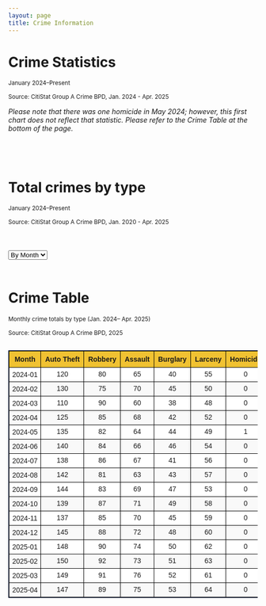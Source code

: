 ```yaml
---
layout: page
title: Crime Information
---
```


# Crime Statistics 

<small>January 2024–Present</small>

<small>Source: CitiStat Group A Crime BPD, Jan. 2024 - Apr. 2025</small>

*Please note that there was one homicide in May 2024; however, this first chart does not reflect that statistic. Please refer to the Crime Table at the bottom of the page.*

<div style="max-width: 600px; margin: auto; padding-bottom: 40px;">
  <canvas id="donutChart" width="500" height="500"></canvas>
</div>

<script src="https://cdn.jsdelivr.net/npm/chart.js"></script>
<script src="https://cdn.jsdelivr.net/npm/chartjs-plugin-datalabels@2"></script>

<script>
  const ctx = document.getElementById('donutChart').getContext('2d');

  new Chart(ctx, {
    type: 'doughnut',
    data: {
      labels: [
        'Property Larceny/Theft',
        'Robbery',
        'Aggravated Assault',
        'Auto Theft',
        'Rape'
      ],
      datasets: [{
        data: [612, 415, 340, 253, 29],
        backgroundColor: [
          '#6a0dad',
          '#ff6384',
          '#36a2eb',
          '#4bc0c0',
          '#ff9f40'
        ],
        borderColor: '#ffffff',
        borderWidth: 2
      }]
    },
    options: {
  layout: {
    padding: {
      top: 30,
      bottom: 80  // increased from 50 to 80 for more space below chart
    }
  },
  plugins: {
    legend: {
      position: 'bottom',
      align: 'center',
      labels: {
        boxWidth: 18,
        padding: 50,  // increased padding between legend items and chart
        font: {
          size: 13
        }
      }
    },
    datalabels: {
      formatter: (value) => value,
      color: '#000',
      anchor: 'end',
      align: 'end',
      offset: 10,
      font: {
        weight: 'bold',
        size: 14
      }
    }
  },
  cutout: '55%'
},
    plugins: [ChartDataLabels]
  });
</script>

# Total crimes by type

<small>January 2024–Present</small>

<small>Source: CitiStat Group A Crime BPD, Jan. 2020 - Apr. 2025</small>

<!-- Scrollable container with wide chart -->
<div style="max-width: 1200px; overflow-x: auto; margin: 50px auto;">
  <select id="timeScale" style="margin-bottom: 10px;">
    <option value="daily">By Day</option>
    <option value="monthly" selected>By Month</option>
    <option value="yearly">By Year</option>
  </select>
  <canvas id="typeBarChart" width="1800" height="600"></canvas>
</div>

<!-- Chart.js + Data Labels Plugin -->
<script src="https://cdn.jsdelivr.net/npm/chart.js"></script>
<script src="https://cdn.jsdelivr.net/npm/chartjs-plugin-datalabels@2"></script>

<script>
  const crimeData = {
    daily: {
      labels: ['2024-05-01', '2024-05-02', '2024-05-03', '2024-05-04', '2024-05-05'],
      datasets: {
        'Auto Theft': [12, 15, 9, 8, 10],
        'Robbery': [7, 8, 6, 9, 5],
        'Assault': [5, 10, 4, 6, 7],
        'Burglary': [3, 5, 2, 4, 3],
        'Larceny': [6, 4, 7, 5, 6]
      }
    },
    monthly: {
      labels: [
        '2024-01', '2024-02', '2024-03', '2024-04', '2024-05', 
        '2024-06', '2024-07', '2024-08', '2024-09', '2024-10',
        '2024-11', '2024-12', '2025-01', '2025-02', '2025-03', '2025-04'
      ],
      datasets: {
        'Auto Theft': [120, 130, 110, 125, 135, 140, 138, 142, 144, 139, 137, 145, 148, 150, 149, 147],
        'Robbery': [80, 75, 90, 85, 82, 84, 86, 81, 83, 87, 85, 88, 90, 92, 91, 89],
        'Assault': [65, 70, 60, 68, 64, 66, 67, 63, 69, 71, 70, 72, 74, 73, 76, 75],
        'Burglary': [40, 45, 38, 42, 44, 46, 41, 43, 47, 49, 45, 48, 50, 51, 52, 53],
        'Larceny': [55, 50, 48, 52, 49, 54, 56, 57, 53, 58, 59, 60, 62, 63, 61, 64]
      }
    },
    yearly: {
      labels: ['2020', '2021', '2022', '2023', '2024', '2025'],
      datasets: {
        'Auto Theft': [1300, 1400, 1500, 1600, 1700, 900],
        'Robbery': [700, 750, 800, 850, 900, 500],
        'Assault': [600, 650, 700, 750, 800, 400],
        'Burglary': [300, 350, 400, 450, 500, 300],
        'Larceny': [500, 550, 600, 650, 700, 350]
      }
    }
  };

  const crimeColors = {
    'Auto Theft': '#6a0dad',
    'Robbery': '#ff6384',
    'Assault': '#36a2eb',
    'Burglary': '#4bc0c0',
    'Larceny': '#ff9f40'
  };

  const ctx3 = document.getElementById('typeBarChart').getContext('2d');

  function buildDatasets(timeKey) {
    return Object.entries(crimeData[timeKey].datasets).map(([type, values]) => ({
      label: type,
      data: values,
      backgroundColor: crimeColors[type],
      borderRadius: 6,
      barThickness: 20 // Smaller bars for wider spacing
    }));
  }

  const chart3 = new Chart(ctx3, {
    type: 'bar',
    data: {
      labels: crimeData.monthly.labels,
      datasets: buildDatasets('monthly')
    },
    options: {
      responsive: false,
      indexAxis: 'x',
      scales: {
        x: {
          beginAtZero: true,
          title: {
            display: true,
            text: 'Date / Month / Year'
          },
          ticks: {
            maxRotation: 45,
            minRotation: 45
          }
        },
        y: {
          beginAtZero: true,
          title: {
            display: true,
            text: 'Crime Count'
          }
        }
      },
      plugins: {
        legend: { display: true },
        datalabels: {
          anchor: 'end',
          align: 'top',
          color: '#000',
          font: { weight: 'bold', size: 12 },
          formatter: value => value
        }
      }
    },
    plugins: [ChartDataLabels]
  });

  // Dropdown to switch views
  document.getElementById('timeScale').addEventListener('change', (e) => {
    const scale = e.target.value;
    chart3.data.labels = crimeData[scale].labels;
    chart3.data.datasets = buildDatasets(scale);
    chart3.update();
  });
</script>

# Crime Table

<small>Monthly crime totals by type (Jan. 2024– Apr. 2025)</small>

<small>Source: CitiStat Group A Crime BPD, 2025</small>

<div style="overflow-x: auto; max-width: 100%;">
  <table style="border-collapse: collapse; width: 100%; min-width: 1200px; font-family: Arial, sans-serif; font-size: 14px; text-align: center; border: 1px solid #121f3f;">
    <thead>
      <tr style="background-color: #f1c232;">
        <th style="border: 1px solid black; padding: 8px;">Month</th>
        <th style="border: 1px solid black; padding: 8px;">Auto Theft</th>
        <th style="border: 1px solid black; padding: 8px;">Robbery</th>
        <th style="border: 1px solid black; padding: 8px;">Assault</th>
        <th style="border: 1px solid black; padding: 8px;">Burglary</th>
        <th style="border: 1px solid black; padding: 8px;">Larceny</th>
        <th style="border: 1px solid black; padding: 8px;">Homicide</th>
      </tr>
    </thead>
    <tbody>
      <tr style="background-color: white;"><td style="border: 1px solid black; padding: 6px;">2024-01</td><td style="border: 1px solid black;">120</td><td style="border: 1px solid black;">80</td><td style="border: 1px solid black;">65</td><td style="border: 1px solid black;">40</td><td style="border: 1px solid black;">55</td><td style="border: 1px solid black;">0</td></tr>
      <tr style="background-color: #f9f9f9;"><td style="border: 1px solid black; padding: 6px;">2024-02</td><td style="border: 1px solid black;">130</td><td style="border: 1px solid black;">75</td><td style="border: 1px solid black;">70</td><td style="border: 1px solid black;">45</td><td style="border: 1px solid black;">50</td><td style="border: 1px solid black;">0</td></tr>
      <tr style="background-color: white;"><td style="border: 1px solid black; padding: 6px;">2024-03</td><td style="border: 1px solid black;">110</td><td style="border: 1px solid black;">90</td><td style="border: 1px solid black;">60</td><td style="border: 1px solid black;">38</td><td style="border: 1px solid black;">48</td><td style="border: 1px solid black;">0</td></tr>
      <tr style="background-color: #f9f9f9;"><td style="border: 1px solid black; padding: 6px;">2024-04</td><td style="border: 1px solid black;">125</td><td style="border: 1px solid black;">85</td><td style="border: 1px solid black;">68</td><td style="border: 1px solid black;">42</td><td style="border: 1px solid black;">52</td><td style="border: 1px solid black;">0</td></tr>
      <tr style="background-color: white;"><td style="border: 1px solid black; padding: 6px;">2024-05</td><td style="border: 1px solid black;">135</td><td style="border: 1px solid black;">82</td><td style="border: 1px solid black;">64</td><td style="border: 1px solid black;">44</td><td style="border: 1px solid black;">49</td><td style="border: 1px solid black;">1</td></tr>
      <tr style="background-color: #f9f9f9;"><td style="border: 1px solid black; padding: 6px;">2024-06</td><td style="border: 1px solid black;">140</td><td style="border: 1px solid black;">84</td><td style="border: 1px solid black;">66</td><td style="border: 1px solid black;">46</td><td style="border: 1px solid black;">54</td><td style="border: 1px solid black;">0</td></tr>
      <tr style="background-color: white;"><td style="border: 1px solid black; padding: 6px;">2024-07</td><td style="border: 1px solid black;">138</td><td style="border: 1px solid black;">86</td><td style="border: 1px solid black;">67</td><td style="border: 1px solid black;">41</td><td style="border: 1px solid black;">56</td><td style="border: 1px solid black;">0</td></tr>
      <tr style="background-color: #f9f9f9;"><td style="border: 1px solid black; padding: 6px;">2024-08</td><td style="border: 1px solid black;">142</td><td style="border: 1px solid black;">81</td><td style="border: 1px solid black;">63</td><td style="border: 1px solid black;">43</td><td style="border: 1px solid black;">57</td><td style="border: 1px solid black;">0</td></tr>
      <tr style="background-color: white;"><td style="border: 1px solid black; padding: 6px;">2024-09</td><td style="border: 1px solid black;">144</td><td style="border: 1px solid black;">83</td><td style="border: 1px solid black;">69</td><td style="border: 1px solid black;">47</td><td style="border: 1px solid black;">53</td><td style="border: 1px solid black;">0</td></tr>
      <tr style="background-color: #f9f9f9;"><td style="border: 1px solid black; padding: 6px;">2024-10</td><td style="border: 1px solid black;">139</td><td style="border: 1px solid black;">87</td><td style="border: 1px solid black;">71</td><td style="border: 1px solid black;">49</td><td style="border: 1px solid black;">58</td><td style="border: 1px solid black;">0</td></tr>
      <tr style="background-color: white;"><td style="border: 1px solid black; padding: 6px;">2024-11</td><td style="border: 1px solid black;">137</td><td style="border: 1px solid black;">85</td><td style="border: 1px solid black;">70</td><td style="border: 1px solid black;">45</td><td style="border: 1px solid black;">59</td><td style="border: 1px solid black;">0</td></tr>
      <tr style="background-color: #f9f9f9;"><td style="border: 1px solid black; padding: 6px;">2024-12</td><td style="border: 1px solid black;">145</td><td style="border: 1px solid black;">88</td><td style="border: 1px solid black;">72</td><td style="border: 1px solid black;">48</td><td style="border: 1px solid black;">60</td><td style="border: 1px solid black;">0</td></tr>
      <tr style="background-color: white;"><td style="border: 1px solid black; padding: 6px;">2025-01</td><td style="border: 1px solid black;">148</td><td style="border: 1px solid black;">90</td><td style="border: 1px solid black;">74</td><td style="border: 1px solid black;">50</td><td style="border: 1px solid black;">62</td><td style="border: 1px solid black;">0</td></tr>
      <tr style="background-color: #f9f9f9;"><td style="border: 1px solid black; padding: 6px;">2025-02</td><td style="border: 1px solid black;">150</td><td style="border: 1px solid black;">92</td><td style="border: 1px solid black;">73</td><td style="border: 1px solid black;">51</td><td style="border: 1px solid black;">63</td><td style="border: 1px solid black;">0</td></tr>
      <tr style="background-color: white;"><td style="border: 1px solid black; padding: 6px;">2025-03</td><td style="border: 1px solid black;">149</td><td style="border: 1px solid black;">91</td><td style="border: 1px solid black;">76</td><td style="border: 1px solid black;">52</td><td style="border: 1px solid black;">61</td><td style="border: 1px solid black;">0</td></tr>
      <tr style="background-color: #f9f9f9;"><td style="border: 1px solid black; padding: 6px;">2025-04</td><td style="border: 1px solid black;">147</td><td style="border: 1px solid black;">89</td><td style="border: 1px solid black;">75</td><td style="border: 1px solid black;">53</td><td style="border: 1px solid black;">64</td><td style="border: 1px solid black;">0</td></tr>
    </tbody>
  </table>
</div>














































